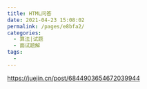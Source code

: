 ```yaml
---
title: HTML问答
date: 2021-04-23 15:08:02
permalink: /pages/e8bfa2/
categories:
  - 算法|试题
  - 面试题解
tags:
  - 
---
```



https://juejin.cn/post/6844903654672039944